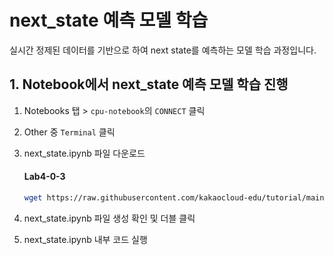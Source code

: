# next_state 예측 모델 학습

실시간 정제된 데이터를 기반으로 하여 next state를 예측하는 모델 학습 과정입니다.

## 1. Notebook에서 next_state 예측 모델 학습 진행
1. Notebooks 탭 > `cpu-notebook`의 `CONNECT` 클릭
2. Other 중 `Terminal` 클릭
3. next_state.ipynb 파일 다운로드

    #### **Lab4-0-3**
    ```bash
    wget https://raw.githubusercontent.com/kakaocloud-edu/tutorial/main/DataAnalyzeCourse/src/day3/ipynb/next_state.ipynb
    ```

4. next_state.ipynb 파일 생성 확인 및 더블 클릭
5. next_state.ipynb 내부 코드 실행
    
